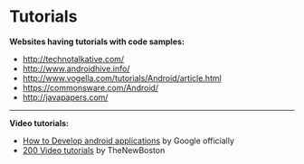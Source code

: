 Tutorials 
====

**Websites having tutorials with code samples:**

* http://technotalkative.com/
* http://www.androidhive.info/
* http://www.vogella.com/tutorials/Android/article.html
* https://commonsware.com/Android/
* http://javapapers.com/

---
**Video tutorials:**

* [How to Develop android applications](https://www.udacity.com/course/developing-android-apps--ud853) by Google officially 
* [200 Video tutorials](https://www.thenewboston.com/videos.php?cat=6) by TheNewBoston


